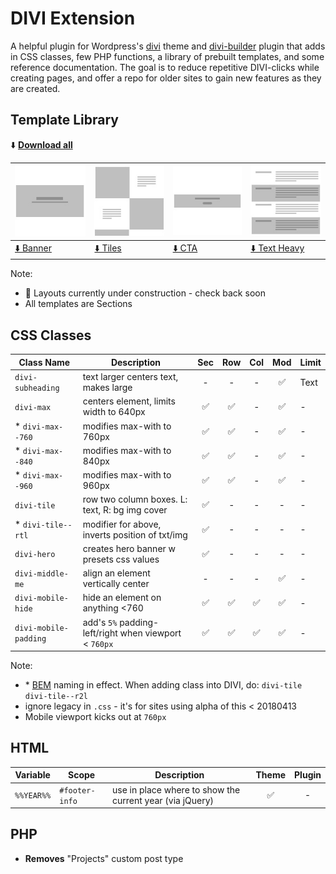 # DIVI Extension

A helpful plugin for Wordpress's [divi](https://www.elegantthemes.com/gallery/divi/) theme and  [divi-builder](https://www.elegantthemes.com/plugins/divi-builder/) plugin that adds in CSS classes, few PHP functions, a library of prebuilt templates, and some reference documentation. The goal is to reduce repetitive DIVI-clicks while creating pages, and offer a repo for older sites to gain new features as they are created.

## Template Library

⬇️   **[Download all](#)**

| ![](https://raw.githubusercontent.com/davidsword/divi-extension/master/src/banner.jpg)  | ![](https://raw.githubusercontent.com/davidsword/divi-extension/master/src/tiles.jpg) | ![](https://raw.githubusercontent.com/davidsword/divi-extension/master/src/cta.jpg) | ![](https://raw.githubusercontent.com/davidsword/divi-extension/master/src/textheavy.jpg) |
| ------------- | ----- | ----- | ----- |
| [⬇️ Banner](#)  | [⬇️ Tiles](#) | [⬇️ CTA](#) | [⬇️ Text Heavy](#) |

Note:

* 🚧 Layouts currently under construction - check back soon
* All templates are Sections

## CSS Classes

| Class Name  | Description | Sec | Row | Col | Mod | Limit |
| ------------- | ----- | :-----: | :-----: | :-----: | :-----: | ----- |
| `divi-subheading`  | text larger centers text, makes large | -  | - | -  | ✅  | Text |
| `divi-max` | centers element, limits width to 640px | ✅  | ✅ | -  | ✅  | - |
| * `divi-max--760`  | modifies max-with to 760px | ✅  | ✅ | -  | ✅  | - |
| * `divi-max--840`  | modifies max-with to 840px | ✅  | ✅ | -  | ✅  | - |
| * `divi-max--960`  | modifies max-with to 960px | ✅  | ✅ | -  | ✅  | - |
| `divi-tile` | row two column boxes. L: text, R: bg img cover | ✅  | - | -  | - | - |
| * `divi-tile--rtl` | modifier for above, inverts position of txt/img | ✅  | - | -  | - | - |
| `divi-hero`  | creates hero banner w presets css values | ✅   | - | -  | - | - |
| `divi-middle-me`  | align an element vertically center | -  | - | -  | ✅  | - |
| `divi-mobile-hide` | hide an element on anything <760 | ✅  | ✅  | ✅  | ✅  | -  |
| `divi-mobile-padding`  | add's `5%` padding-left/right when viewport < `760px` | ✅  | ✅  | ✅  | ✅  | - |

Note:

* \* [BEM](http://getbem.com/naming/) naming in effect. When adding class into DIVI, do: `divi-tile divi-tile--r2l`
* ignore legacy in `.css` - it's for sites using alpha of this < 20180413
* Mobile viewport kicks out at `760px`

## HTML

| Variable | Scope | Description | Theme | Plugin |
| ------------- | --- | ----- | :---: | :---: |
| `%%YEAR%%`  | `#footer-info` | use in place where to show the current year (via jQuery) | ✅  | - |

## PHP

* **Removes** "Projects" custom post type
